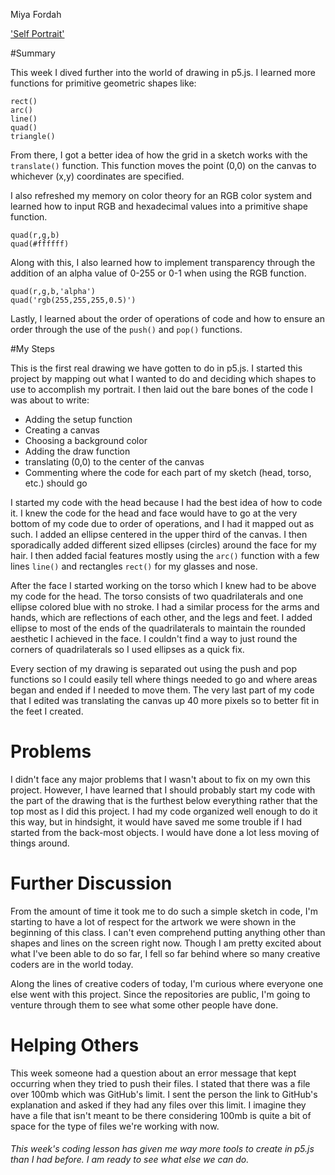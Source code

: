 Miya Fordah

['Self Portrait']()

#Summary

This week I dived further into the world of drawing in p5.js. I learned more functions for primitive geometric shapes like:
```
rect()
arc()
line()
quad()
triangle()
```

From there, I got a better idea of how the grid in a sketch works with the `translate()` function. This function moves the point (0,0) on the canvas to whichever (x,y) coordinates are specified.

I also refreshed my memory on color theory for an RGB color system and learned how to input RGB and hexadecimal values into a primitive shape function.
```
quad(r,g,b)
quad(#ffffff)
```

Along with this, I also learned how to implement transparency through the addition of an alpha value of 0-255 or 0-1 when using the RGB function.
```
quad(r,g,b,'alpha')
quad('rgb(255,255,255,0.5)')
```

Lastly, I learned about the order of operations of code and how to ensure an order through the use of the `push()` and `pop()` functions.

#My Steps

This is the first real drawing we have gotten to do in p5.js. I started this project by mapping out what I wanted to do and deciding which shapes to use to accomplish my portrait. I then laid out the bare bones of the code I was about to write:

* Adding the setup function
* Creating a canvas
* Choosing a background color
* Adding the draw function
* translating (0,0) to the center of the canvas
* Commenting where the code for each part of my sketch (head, torso, etc.) should go

I started my code with the head because I had the best idea of how to code it. I knew the code for the head and face would have to go at the very bottom of my code due to order of operations, and I had it mapped out as such. I added an ellipse centered in the upper third of the canvas. I then sporadically added different sized ellipses (circles) around the face for my hair. I then added facial features mostly using the `arc()` function with a few lines `line()` and rectangles `rect()` for my glasses and nose.

After the face I started working on the torso which I knew had to be above my code for the head. The torso consists of two quadrilaterals and one ellipse colored blue with no stroke. I had a similar process for the arms and hands, which are reflections of each other, and the legs and feet. I added ellipse to most of the ends of the quadrilaterals to maintain the rounded aesthetic I achieved in the face. I couldn't find a way to just round the corners of quadrilaterals so I used ellipses as a quick fix.

Every section of my drawing is separated out using the push and pop functions so I could easily tell where things needed to go and where areas began and ended if I needed to move them. The very last part of my code that I edited was translating the canvas up 40 more pixels so to better fit in the feet I created.

# Problems

I didn't face any major problems that I wasn't about to fix on my own this project. However, I have learned that I should probably start my code with the part of the drawing that is the furthest below everything rather that the top most as I did this project. I had my code organized well enough to do it this way, but in hindsight, it would have saved me some trouble if I had started from the back-most objects. I would have done a lot less moving of things around.

# Further Discussion

From the amount of time it took me to do such a simple sketch in code, I'm starting to have a lot of respect for the artwork we were shown in the beginning of this class. I can't even comprehend putting anything other than shapes and lines on the screen right now. Though I am pretty excited about what I've been able to do so far, I fell so far behind where so many creative coders are in the world today.

Along the lines of creative coders of today, I'm curious where everyone one else went with this project. Since the repositories are public, I'm going to venture through them to see what some other people have done.

# Helping Others

This week someone had a question about an error message that kept occurring when they tried to push their files. I stated that there was a file over 100mb which was GitHub's limit. I sent the person the link to GitHub's explanation and asked if they had any files over this limit. I imagine they have a file that isn't meant to be there considering 100mb is quite a bit of space for the type of files we're working with now.

###### This week's coding lesson has given me way more tools to create in p5.js than I had before. I am ready to see what else we can do.
